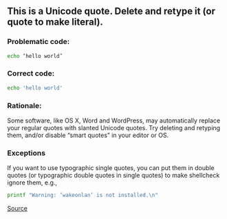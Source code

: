 ## This is a Unicode quote. Delete and retype it (or quote to make literal).

### Problematic code:

```sh
echo ‘hello world’
```

### Correct code:

```sh
echo 'hello world'
```

### Rationale:

Some software, like OS X, Word and WordPress, may automatically replace your regular quotes with slanted Unicode quotes. Try deleting and retyping them, and/or disable “smart quotes” in your editor or OS.

### Exceptions

If you want to use typographic single quotes, you can put them in double quotes (or typographic double quotes in single quotes) to make shellcheck ignore them, e.g.,

```sh
printf "Warning: ‘wakeonlan’ is not installed.\n"
```
[Source](https://github.com/koalaman/shellcheck/wiki/SC1110)

